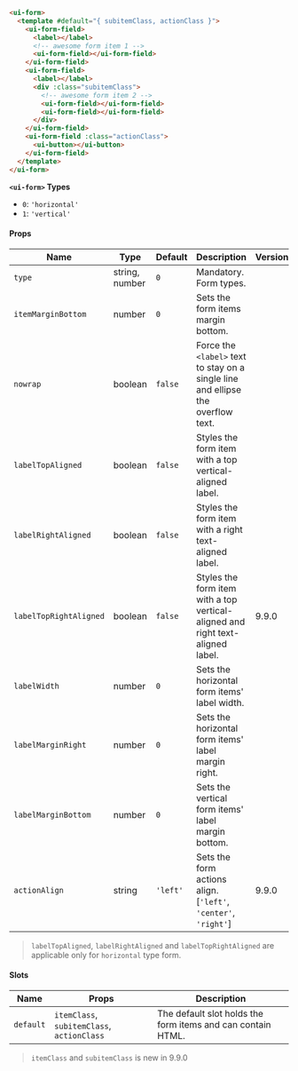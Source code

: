 ```html
<ui-form>
  <template #default="{ subitemClass, actionClass }">
    <ui-form-field>
      <label></label>
      <!-- awesome form item 1 -->
      <ui-form-field></ui-form-field>
    </ui-form-field>
    <ui-form-field>
      <label></label>
      <div :class="subitemClass">
        <!-- awesome form item 2 -->
        <ui-form-field></ui-form-field>
        <ui-form-field></ui-form-field>
      </div>
    </ui-form-field>
    <ui-form-field :class="actionClass">
      <ui-button></ui-button>
    </ui-form-field>
  </template>
</ui-form>
```

**`<ui-form>` Types**

- `0`: `'horizontal'`
- `1`: `'vertical'`

#### Props

| Name                   | Type           | Default  | Description                                                                      | Version |
| ---------------------- | -------------- | -------- | -------------------------------------------------------------------------------- | ------- |
| `type`                 | string, number | `0`      | Mandatory. Form types.                                                           |         |
| `itemMarginBottom`     | number         | `0`      | Sets the form items margin bottom.                                               |         |
| `nowrap`               | boolean        | `false`  | Force the `<label>` text to stay on a single line and ellipse the overflow text. |         |
| `labelTopAligned`      | boolean        | `false`  | Styles the form item with a top vertical-aligned label.                          |         |
| `labelRightAligned`    | boolean        | `false`  | Styles the form item with a right text-aligned label.                            |         |
| `labelTopRightAligned` | boolean        | `false`  | Styles the form item with a top vertical-aligned and right text-aligned label.   | 9.9.0   |
| `labelWidth`           | number         | `0`      | Sets the horizontal form items' label width.                                     |         |
| `labelMarginRight`     | number         | `0`      | Sets the horizontal form items' label margin right.                              |         |
| `labelMarginBottom`    | number         | `0`      | Sets the vertical form items' label margin bottom.                               |         |
| `actionAlign`          | string         | `'left'` | Sets the form actions align. [`'left'`, `'center'`, `'right'`]                   | 9.9.0   |

> `labelTopAligned`, `labelRightAligned` and `labelTopRightAligned` are applicable only for `horizontal` type form.

#### Slots

| Name      | Props                                      | Description                                                 |
| --------- | ------------------------------------------ | ----------------------------------------------------------- |
| `default` | `itemClass`, `subitemClass`, `actionClass` | The default slot holds the form items and can contain HTML. |

> `itemClass` and `subitemClass` is new in 9.9.0
